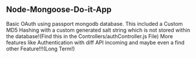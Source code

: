 ## Node-Mongoose-Do-it-App

Basic OAuth using passport mongodb database. This included a Custom MD5 Hashing with a custom generated salt string which is not stored within the database!(Find this in the Controllers/authController.js File)
More features like Authentication with diff API incoming and maybe even a find other Feature!!!(Long Term!)
